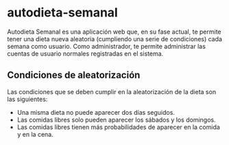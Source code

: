 # autodieta-semanal
Autodieta Semanal es una aplicación web que, en su fase actual, te permite tener una dieta nueva aleatoria (cumpliendo una serie de condiciones) cada semana como usuario. Como administrador, te permite administrar las cuentas de usuario normales registradas en el sistema.
## Condiciones de aleatorización
Las condiciones que se deben cumplir en la aleatorización de la dieta son las siguientes:
* Una misma dieta no puede aparecer dos días seguidos.
* Las comidas libres solo pueden aparecer los sábados y los domingos.
* Las comidas libres tienen más probabilidades de aparecer en la comida y en la cena.

